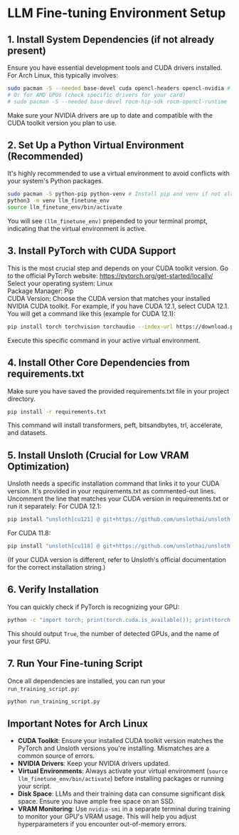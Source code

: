 # LLM Fine-tuning Environment Setup

## 1. Install System Dependencies (if not already present)
Ensure you have essential development tools and CUDA drivers installed. For Arch Linux, this typically involves:
```bash
sudo pacman -S --needed base-devel cuda opencl-headers opencl-nvidia # For NVIDIA GPUs
# Or for AMD GPUs (check specific drivers for your card)
# sudo pacman -S --needed base-devel rocm-hip-sdk rocm-opencl-runtime
```
Make sure your NVIDIA drivers are up to date and compatible with the CUDA toolkit version you plan to use.

## 2. Set Up a Python Virtual Environment (Recommended)
It's highly recommended to use a virtual environment to avoid conflicts with your system's Python packages.
```bash
sudo pacman -S python-pip python-venv # Install pip and venv if not already installed
python3 -m venv llm_finetune_env
source llm_finetune_env/bin/activate
```
You will see `(llm_finetune_env)` prepended to your terminal prompt, indicating that the virtual environment is active.

## 3. Install PyTorch with CUDA Support
This is the most crucial step and depends on your CUDA toolkit version.
Go to the official PyTorch website: https://pytorch.org/get-started/locally/
Select your operating system: Linux  
Package Manager: Pip  
CUDA Version: Choose the CUDA version that matches your installed NVIDIA CUDA toolkit. For example, if you have CUDA 12.1, select CUDA 12.1.  
You will get a command like this (example for CUDA 12.1):
```bash
pip install torch torchvision torchaudio --index-url https://download.pytorch.org/whl/cu121
```
Execute this specific command in your active virtual environment.

## 4. Install Other Core Dependencies from requirements.txt
Make sure you have saved the provided requirements.txt file in your project directory.
```bash
pip install -r requirements.txt
```
This command will install transformers, peft, bitsandbytes, trl, accelerate, and datasets.

## 5. Install Unsloth (Crucial for Low VRAM Optimization)
Unsloth needs a specific installation command that links it to your CUDA version. It's provided in your requirements.txt as commented-out lines.
Uncomment the line that matches your CUDA version in requirements.txt or run it separately:
For CUDA 12.1:
```bash
pip install "unsloth[cu121] @ git+https://github.com/unslothai/unsloth.git"
```
For CUDA 11.8:
```bash
pip install "unsloth[cu118] @ git+https://github.com/unslothai/unsloth.git"
```
(If your CUDA version is different, refer to Unsloth's official documentation for the correct installation string.)

## 6. Verify Installation
You can quickly check if PyTorch is recognizing your GPU:
```bash
python -c "import torch; print(torch.cuda.is_available()); print(torch.cuda.device_count()); print(torch.cuda.get_device_name(0))"
```
This should output `True`, the number of detected GPUs, and the name of your first GPU.

## 7. Run Your Fine-tuning Script
Once all dependencies are installed, you can run your `run_training_script.py`:
```bash
python run_training_script.py
```

## Important Notes for Arch Linux
- **CUDA Toolkit**: Ensure your installed CUDA toolkit version matches the PyTorch and Unsloth versions you're installing. Mismatches are a common source of errors.
- **NVIDIA Drivers**: Keep your NVIDIA drivers updated.
- **Virtual Environments**: Always activate your virtual environment (`source llm_finetune_env/bin/activate`) before installing packages or running your script.
- **Disk Space**: LLMs and their training data can consume significant disk space. Ensure you have ample free space on an SSD.
- **VRAM Monitoring**: Use `nvidia-smi` in a separate terminal during training to monitor your GPU's VRAM usage. This will help you adjust hyperparameters if you encounter out-of-memory errors.